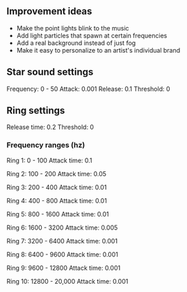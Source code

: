 ## Improvement ideas

- Make the point lights blink to the music
- Add light particles that spawn at certain frequencies
- Add a real background instead of just fog
- Make it easy to personalize to an artist's individual brand

## Star sound settings

Frequency: 0 - 50
Attack: 0.001
Release: 0.1
Threshold: 0

## Ring settings

Release time: 0.2
Threshold: 0

### Frequency ranges (hz)
Ring 1: 0 - 100
Attack time: 0.1

Ring 2: 100 - 200
Attack time: 0.05

Ring 3: 200 - 400
Attack time: 0.01

Ring 4: 400 - 800
Attack time: 0.01

Ring 5: 800 - 1600
Attack time: 0.01

Ring 6: 1600 - 3200
Attack time: 0.005

Ring 7: 3200 - 6400
Attack time: 0.001

Ring 8: 6400 - 9600
Attack time: 0.001

Ring 9: 9600 - 12800
Attack time: 0.001

Ring 10: 12800 - 20,000
Attack time: 0.001

